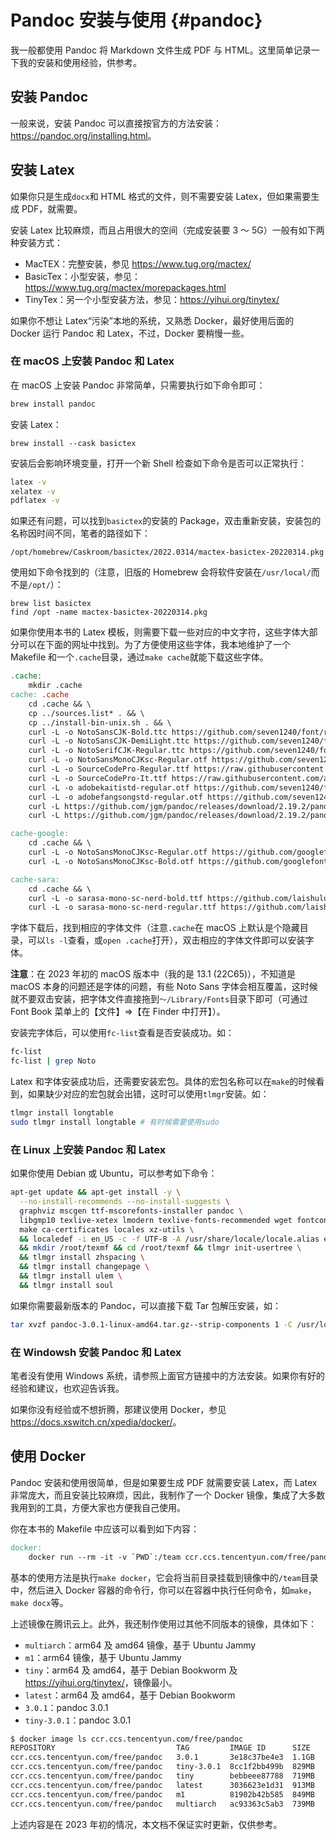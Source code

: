 # Pandoc 安装与使用 {#pandoc}

我一般都使用 Pandoc 将 Markdown 文件生成 PDF 与 HTML。这里简单记录一下我的安装和使用经验，供参考。

## 安装 Pandoc

一般来说，安装 Pandoc 可以直接按官方的方法安装：<https://pandoc.org/installing.html>。

## 安装 Latex

如果你只是生成`docx`和 HTML 格式的文件，则不需要安装 Latex，但如果需要生成 PDF，就需要。

安装 Latex 比较麻烦，而且占用很大的空间（完成安装要 3 ～ 5G）一般有如下两种安装方式：

- MacTEX：完整安装，参见 <https://www.tug.org/mactex/>
- BasicTex：小型安装，参见： <https://www.tug.org/mactex/morepackages.html>
- TinyTex：另一个小型安装方法，参见：<https://yihui.org/tinytex/>

如果你不想让 Latex“污染”本地的系统，又熟悉 Docker，最好使用后面的 Docker 运行 Pandoc 和 Latex，不过，Docker 要稍慢一些。

### 在 macOS 上安装 Pandoc 和 Latex

在 macOS 上安装 Pandoc 非常简单，只需要执行如下命令即可：

```bash
brew install pandoc
```

安装 Latex：

```
brew install --cask basictex
```

安装后会影响环境变量，打开一个新 Shell 检查如下命令是否可以正常执行：

```bash
latex -v
xelatex -v
pdflatex -v
```

如果还有问题，可以找到`basictex`的安装的 Package，双击重新安装，安装包的名称因时间不同，笔者的路径如下：

```
/opt/homebrew/Caskroom/basictex/2022.0314/mactex-basictex-20220314.pkg
```

使用如下命令找到的（注意，旧版的 Homebrew 会将软件安装在`/usr/local/`而不是`/opt/`）：

```
brew list basictex
find /opt -name mactex-basictex-20220314.pkg
```

如果你使用本书的 Latex 模板，则需要下载一些对应的中文字符，这些字体大部分可以在下面的网址中找到。为了方便使用这些字体，我本地维护了一个 Makefile 和一个`.cache`目录，通过`make cache`就能下载这些字体。

```makefile
.cache:
	mkdir .cache
cache: .cache
	cd .cache && \
	cp ../sources.list* . && \
	cp ../install-bin-unix.sh . && \
	curl -L -o NotoSansCJK-Bold.ttc https://github.com/seven1240/font/raw/master/noto/NotoSansCJK-Bold.ttc/NotoSansCJK-Bold.ttc && \
	curl -L -o NotoSansCJK-DemiLight.ttc https://github.com/seven1240/font/raw/master/noto/NotoSansCJK-DemiLight.ttc/NotoSansCJK-DemiLight.ttc && \
	curl -L -o NotoSerifCJK-Regular.ttc https://github.com/seven1240/font/raw/master/noto/NotoSerifCJK-Regular.ttc/NotoSerifCJK-Regular.ttc && \
	curl -L -o NotoSansMonoCJKsc-Regular.otf https://github.com/seven1240/font/raw/master/noto/NotoSansMonoCJKsc/NotoSansMonoCJKsc-Regular.otf && \
	curl -L -o SourceCodePro-Regular.ttf https://raw.githubusercontent.com/adobe-fonts/source-code-pro/release/TTF/SourceCodePro-Regular.ttf && \
	curl -L -o SourceCodePro-It.ttf https://raw.githubusercontent.com/adobe-fonts/source-code-pro/release/TTF/SourceCodePro-It.ttf && \
	curl -L -o adobekaitistd-regular.otf https://github.com/seven1240/font/raw/master/adobe/adobekaitistd-regular.otf && \
	curl -L -o adobefangsongstd-regular.otf https://github.com/seven1240/font/raw/master/adobe/adobefangsongstd-regular.otf && \
	curl -L https://github.com/jgm/pandoc/releases/download/2.19.2/pandoc-2.19.2-linux-amd64.tar.gz --output pandoc-2.19.2-linux-amd64.tar.gz && \
	curl -L https://github.com/jgm/pandoc/releases/download/2.19.2/pandoc-2.19.2-linux-arm64.tar.gz --output pandoc-2.19.2-linux-arm64.tar.gz

cache-google:
	cd .cache && \
	curl -L -o NotoSansMonoCJKsc-Regular.otf https://github.com/googlefonts/noto-cjk/raw/main/Sans/Mono/NotoSansMonoCJKsc-Regular.otf && \
	curl -L -o NotoSansMonoCJKsc-Bold.otf https://github.com/googlefonts/noto-cjk/raw/main/Sans/Mono/NotoSansMonoCJKsc-Bold.otf

cache-sara:
	cd .cache && \
	curl -L -o sarasa-mono-sc-nerd-bold.ttf https://github.com/laishulu/Sarasa-Mono-SC-Nerd/raw/master/sarasa-mono-sc-nerd-bold.ttf && \
	curl -L -o sarasa-mono-sc-nerd-regular.ttf https://github.com/laishulu/Sarasa-Mono-SC-Nerd/raw/master/sarasa-mono-sc-nerd-regular.ttf
```

字体下载后，找到相应的字体文件（注意`.cache`在 macOS 上默认是个隐藏目录，可以`ls -l`查看，或`open .cache`打开），双击相应的字体文件即可以安装字体。

**注意**：在 2023 年初的 macOS 版本中（我的是 13.1 (22C65)），不知道是 macOS 本身的问题还是字体的问题，有些 Noto Sans 字体会相互覆盖，这时候就不要双击安装，把字体文件直接拖到`～/Library/Fonts`目录下即可（可通过 Font Book 菜单上的【文件】⇒【在 Finder 中打开】）。

安装完字体后，可以使用`fc-list`查看是否安装成功。如：

```bash
fc-list
fc-list | grep Noto
```

Latex 和字体安装成功后，还需要安装宏包。具体的宏包名称可以在`make`的时候看到，如果缺少对应的宏包就会出错，这时可以使用`tlmgr`安装。如：

```bash
tlmgr install longtable
sudo tlmgr install longtable # 有时候需要使用sudo
```

### 在 Linux 上安装 Pandoc 和 Latex

如果你使用 Debian 或 Ubuntu，可以参考如下命令：

```bash
apt-get update && apt-get install -y \
  --no-install-recommends --no-install-suggests \
  graphviz mscgen ttf-mscorefonts-installer pandoc \
  libgmp10 texlive-xetex lmodern texlive-fonts-recommended wget fontconfig \
  make ca-certificates locales xz-utils \
  && localedef -i en_US -c -f UTF-8 -A /usr/share/locale/locale.alias en_US.UTF-8 \
  && mkdir /root/texmf && cd /root/texmf && tlmgr init-usertree \
  && tlmgr install zhspacing \
  && tlmgr install changepage \
  && tlmgr install ulem \
  && tlmgr install soul
```

如果你需要最新版本的 Pandoc，可以直接下载 Tar 包解压安装，如：

```bash
tar xvzf pandoc-3.0.1-linux-amd64.tar.gz--strip-components 1 -C /usr/local
```

### 在 Windowsh 安装 Pandoc 和 Latex

笔者没有使用 Windows 系统，请参照上面官方链接中的方法安装。如果你有好的经验和建议，也欢迎告诉我。

如果你没有经验或不想折腾，那建议使用 Docker，参见<https://docs.xswitch.cn/xpedia/docker/>。

## 使用 Docker

Pandoc 安装和使用很简单，但是如果要生成 PDF 就需要安装 Latex，而 Latex 非常庞大，而且安装比较麻烦，因此，我制作了一个 Docker 镜像，集成了大多数我用到的工具，方便大家也方便我自己使用。

你在本书的 Makefile 中应该可以看到如下内容：

```makefile
docker:
	docker run --rm -it -v `PWD`:/team ccr.ccs.tencentyun.com/free/pandoc:tiny-3.0.1 bash
```

基本的使用方法是执行`make docker`，它会将当前目录挂载到镜像中的`/team`目录中，然后进入 Docker 容器的命令行，你可以在容器中执行任何命令，如`make`，`make docx`等。

上述镜像在腾讯云上。此外，我还制作使用过其他不同版本的镜像，具体如下：

- `multiarch`：arm64 及 amd64 镜像，基于 Ubuntu Jammy
- `m1`：arm64 镜像，基于 Ubuntu Jammy
- `tiny`：arm64 及 amd64，基于 Debian Bookworm 及<https://yihui.org/tinytex/>，镜像最小。
- `latest`：arm64 及 amd64，基于 Debian Bookworm
- `3.0.1`：pandoc 3.0.1
- `tiny-3.0.1`：pandoc 3.0.1

```sh
$ docker image ls ccr.ccs.tencentyun.com/free/pandoc
REPOSITORY                           TAG         IMAGE ID      SIZE
ccr.ccs.tencentyun.com/free/pandoc   3.0.1       3e18c37be4e3  1.1GB
ccr.ccs.tencentyun.com/free/pandoc   tiny-3.0.1  8cc1f2bb499b  829MB
ccr.ccs.tencentyun.com/free/pandoc   tiny        bebbeee87788  719MB
ccr.ccs.tencentyun.com/free/pandoc   latest      3036623e1d31  913MB
ccr.ccs.tencentyun.com/free/pandoc   m1          81902b42b585  849MB
ccr.ccs.tencentyun.com/free/pandoc   multiarch   ac93363c5ab3  739MB
```

上述内容是在 2023 年初的情况，本文档不保证实时更新，仅供参考。
